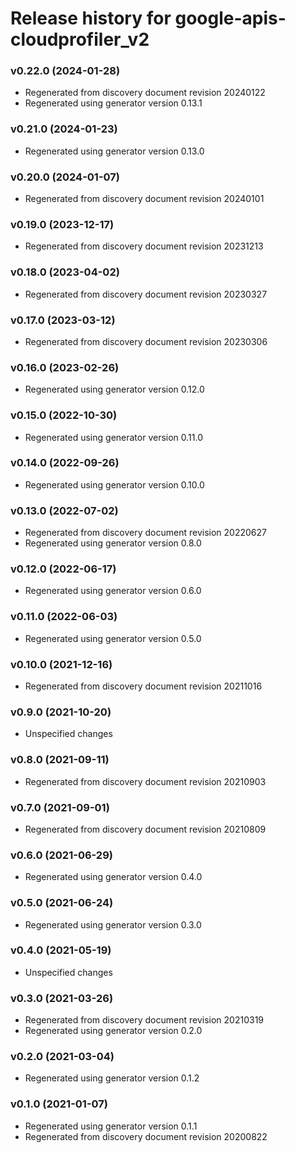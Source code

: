 # Release history for google-apis-cloudprofiler_v2

### v0.22.0 (2024-01-28)

* Regenerated from discovery document revision 20240122
* Regenerated using generator version 0.13.1

### v0.21.0 (2024-01-23)

* Regenerated using generator version 0.13.0

### v0.20.0 (2024-01-07)

* Regenerated from discovery document revision 20240101

### v0.19.0 (2023-12-17)

* Regenerated from discovery document revision 20231213

### v0.18.0 (2023-04-02)

* Regenerated from discovery document revision 20230327

### v0.17.0 (2023-03-12)

* Regenerated from discovery document revision 20230306

### v0.16.0 (2023-02-26)

* Regenerated using generator version 0.12.0

### v0.15.0 (2022-10-30)

* Regenerated using generator version 0.11.0

### v0.14.0 (2022-09-26)

* Regenerated using generator version 0.10.0

### v0.13.0 (2022-07-02)

* Regenerated from discovery document revision 20220627
* Regenerated using generator version 0.8.0

### v0.12.0 (2022-06-17)

* Regenerated using generator version 0.6.0

### v0.11.0 (2022-06-03)

* Regenerated using generator version 0.5.0

### v0.10.0 (2021-12-16)

* Regenerated from discovery document revision 20211016

### v0.9.0 (2021-10-20)

* Unspecified changes

### v0.8.0 (2021-09-11)

* Regenerated from discovery document revision 20210903

### v0.7.0 (2021-09-01)

* Regenerated from discovery document revision 20210809

### v0.6.0 (2021-06-29)

* Regenerated using generator version 0.4.0

### v0.5.0 (2021-06-24)

* Regenerated using generator version 0.3.0

### v0.4.0 (2021-05-19)

* Unspecified changes

### v0.3.0 (2021-03-26)

* Regenerated from discovery document revision 20210319
* Regenerated using generator version 0.2.0

### v0.2.0 (2021-03-04)

* Regenerated using generator version 0.1.2

### v0.1.0 (2021-01-07)

* Regenerated using generator version 0.1.1
* Regenerated from discovery document revision 20200822

